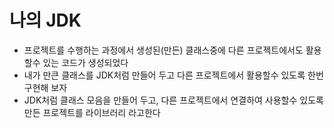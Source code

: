 # 나의 JDK
* 프로젝트를 수행하는 과정에서 생성된(만든) 클래스중에 다른 프로젝트에서도 활용할수 있는 코드가 생성되었다
* 내가 만큰 클래스를 JDK처럼 만들어 두고 다른 프로젝트에서 활용할수 있도록 한번 구현해 보자
* JDK처럼 클래스 모음을 만들어 두고, 다른 프로젝트에서 연결하여 사용할수 있도록 만든 프로젝트를 라이브러리 라고한다